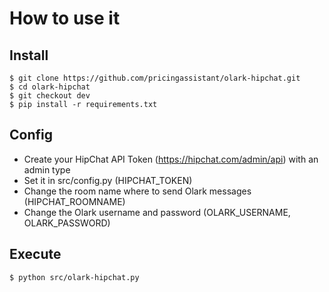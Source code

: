 


# How to use it

## Install

	$ git clone https://github.com/pricingassistant/olark-hipchat.git
	$ cd olark-hipchat
	$ git checkout dev
	$ pip install -r requirements.txt


## Config

- Create your HipChat API Token (https://hipchat.com/admin/api) with an admin type
- Set it in src/config.py (HIPCHAT_TOKEN)
- Change the room name where to send Olark messages (HIPCHAT_ROOMNAME)
- Change the Olark username and password (OLARK_USERNAME, OLARK_PASSWORD)


## Execute

	$ python src/olark-hipchat.py
